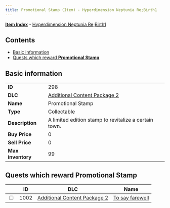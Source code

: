 ```yaml
---
title: Promotional Stamp (Item) - Hyperdimension Neptunia Re;Birth1
---
```


[**Item Index**](/neptunia/rb1/item/index.html) - [Hyperdimension Neptunia Re;Birth1](/neptunia/rb1)

## Contents

- [Basic information](#basic-information)
- [Quests which reward **Promotional Stamp**](#quests-which-reward-promotional-stamp)
## Basic information

|   |   |
| -- | -- |
| **ID** | 298 |
| **DLC** | [Additional Content Package 2](/neptunia/rb1/dlc/11-pack2.html) |
| **Name** | Promotional Stamp |
| **Type** | Collectable |
| **Description** | A limited edition stamp to revitalize a certain town. |
| **Buy Price** | 0 |
| **Sell Price** | 0 |
| **Max inventory** | 99 |


## Quests which reward **Promotional Stamp**

|    | ID | DLC | Name |
| -- | -- | --- | ---- |
| <input type="checkbox" id="rb1-quest-11-1002" class="trackbox" /> | 1002 | [Additional Content Package 2](/neptunia/rb1/dlc/11-pack2.html) | [To say farewell](/neptunia/rb1/quest/11-1002-to-say-farewell.html) |
